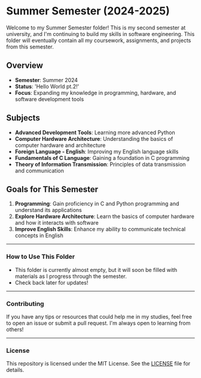 # Summer Semester (2024-2025)

Welcome to my Summer Semester folder! This is my second semester at university, and I'm continuing to build my skills in software engineering. This folder will eventually contain all my coursework, assignments, and projects from this semester.

## Overview
- **Semester**: Summer 2024
- **Status**: 'Hello World pt.2!'
- **Focus**: Expanding my knowledge in programming, hardware, and software development tools

## Subjects
- **Advanced Development Tools**: Learning more advanced Python
- **Computer Hardware Architecture**: Understanding the basics of computer hardware and architecture
- **Foreign Language - English**: Improving my English language skills
- **Fundamentals of C Language**: Gaining a foundation in C programming
- **Theory of Information Transmission**: Principles of data transmission and communication

## Goals for This Semester
1. **Programming**: Gain proficiency in C and Python programming and understand its applications
2. **Explore Hardware Architecture**: Learn the basics of computer hardware and how it interacts with software
3. **Improve English Skills**: Enhance my ability to communicate technical concepts in English

---

### **How to Use This Folder**
- This folder is currently almost empty, but it will soon be filled with materials as I progress through the semester.
- Check back later for updates!

---

### **Contributing**
If you have any tips or resources that could help me in my studies, feel free to open an issue or submit a pull request. I'm always open to learning from others!

---

### **License**
This repository is licensed under the MIT License. See the [LICENSE](LICENSE) file for details.
